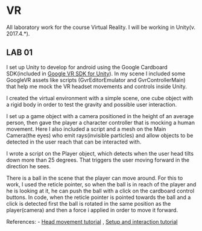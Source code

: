 # VR
 All laboratory work for the course Virtual Reality. I will be working in Unity(v. 2017.4.*).

## LAB 01 
  I set up Unity to develop for android using the Google Cardboard SDK(included in [Google VR SDK for Unity](https://developers.google.com/vr/develop/unity/get-started-android)). In my scene I included some GoogleVR assets like scripts (GvrEditorEmulator and GvrControllerMain) that help me mock the VR headset movements and controls inside Unity.
  
  I created the virtual environment with a simple scene, one cube object with a rigid body in order to test the gravity and possible user interaction.
  
  I set up a game object with a camera positioned in the height of an average person, then gave the player a character controller that is mocking a human movement. Here I also included a script and a mesh on the Main Camera(the eyes) who emit rays(invisible particles) and allow objects to be detected in the user reach that can be interacted with.
  
  I wrote a script on the Player object, which detects when the user head tilts down more than 25 degrees. That triggers the user moving forward in the direction he sees.
  
  There is a ball in the scene that the player can move around. For this to work, I used the reticle pointer, so when the ball is in reach of the player and he is looking at it, he can push the ball with a click on the cardboard control buttons. In code, when the reticle pointer is pointed towards the ball and a click is detected first the ball is rotated in the same position as the player(camera) and then a force i applied in order to move it forward.

References: - [Head movement tutorial](https://www.youtube.com/watch?v=kBTn2pGwZUk) , [Setup and interaction tutorial](https://www.youtube.com/watch?v=EAaoEe9ksyE)
